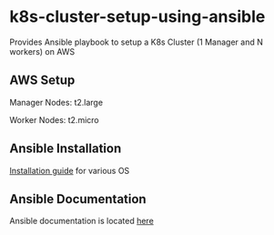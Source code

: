 # k8s-cluster-setup-using-ansible
Provides Ansible playbook to setup a K8s Cluster (1 Manager and N workers) on AWS 

## AWS Setup
Manager Nodes: t2.large

Worker Nodes: t2.micro

## Ansible Installation
[Installation guide](https://docs.ansible.com/ansible/latest/installation_guide/index.html) for various OS

## Ansible Documentation 
Ansible documentation is located [here](https://docs.ansible.com/ansible/latest/user_guide/index.html)
